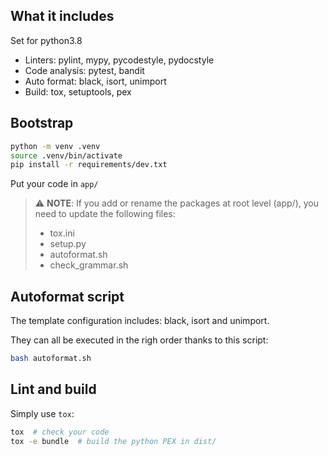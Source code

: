 ## What it includes

Set for python3.8

- Linters: pylint, mypy, pycodestyle, pydocstyle
- Code analysis: pytest, bandit
- Auto format: black, isort, unimport
- Build: tox, setuptools, pex

## Bootstrap

```bash
python -m venv .venv
source .venv/bin/activate
pip install -r requirements/dev.txt
```

Put your code in `app/`

> :warning: **NOTE**: If you add or rename the packages at root level (app/), you need to update the following files:
> - tox.ini
> - setup.py
> - autoformat.sh
> - check_grammar.sh

## Autoformat script

The template configuration includes: black, isort and unimport.

They can all be executed in the righ order thanks to this script:
```bash
bash autoformat.sh
```

## Lint and build

Simply use `tox`:

```bash
tox  # check your code
tox -e bundle  # build the python PEX in dist/
```
